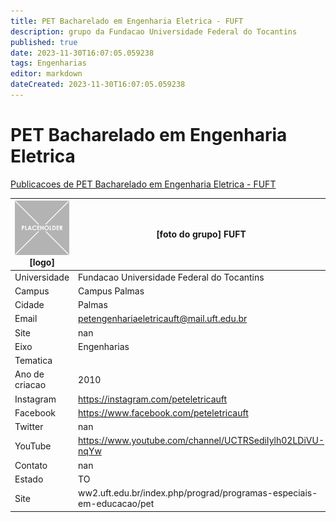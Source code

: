 ```yaml
---
title: PET Bacharelado em Engenharia Eletrica - FUFT
description: grupo da Fundacao Universidade Federal do Tocantins
published: true
date: 2023-11-30T16:07:05.059238
tags: Engenharias
editor: markdown
dateCreated: 2023-11-30T16:07:05.059238
---
```


# PET Bacharelado em Engenharia Eletrica

[Publicacoes de PET Bacharelado em Engenharia Eletrica - FUFT](/atividade/236PETBachareladoemEngenhariaEletricaFUFT/feed.md)

| ![placeholder.png](/placeholder.png) [logo] | [foto do grupo] FUFT         |
| ------------------------------------------- | ------------------------------------------------- |
| Universidade                                | Fundacao Universidade Federal do Tocantins      |
| Campus                                      | Campus Palmas            |
| Cidade                                      | Palmas             |
| Email                                       | petengenhariaeletricauft@mail.uft.edu.br             |
| Site                                        | nan              |
| Eixo                                        | Engenharias              |
| Tematica                                    |           |
| Ano de criacao                              | 2010        |
| Instagram                                   | https://instagram.com/peteletricauft         |
| Facebook                                    | https://www.facebook.com/peteletricauft          |
| Twitter                                     | nan           |
| YouTube                                     | https://www.youtube.com/channel/UCTRSediIylh02LDiVU-nqYw           |
| Contato                                     | nan         |
| Estado                                      |  TO            |
| Site                                        | ww2.uft.edu.br/index.php/prograd/programas-especiais-em-educacao/pet |
